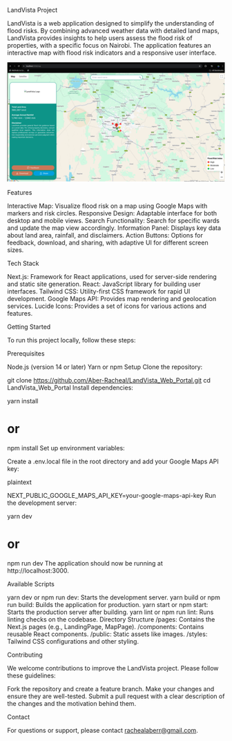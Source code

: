 LandVista Project


LandVista is a web application designed to simplify the understanding of flood risks. By combining advanced weather data with detailed land maps, LandVista provides insights to help users assess the flood risk of properties, with a specific focus on Nairobi. The application features an interactive map with flood risk indicators and a responsive user interface.





![alt text](<Screenshot from 2024-09-13 07-49-58.png>)


Features

Interactive Map: Visualize flood risk on a map using Google Maps with markers and risk circles.
Responsive Design: Adaptable interface for both desktop and mobile views.
Search Functionality: Search for specific wards and update the map view accordingly.
Information Panel: Displays key data about land area, rainfall, and disclaimers.
Action Buttons: Options for feedback, download, and sharing, with adaptive UI for different screen sizes.


Tech Stack


Next.js: Framework for React applications, used for server-side rendering and static site generation.
React: JavaScript library for building user interfaces.
Tailwind CSS: Utility-first CSS framework for rapid UI development.
Google Maps API: Provides map rendering and geolocation services.
Lucide Icons: Provides a set of icons for various actions and features.


Getting Started


To run this project locally, follow these steps:

Prerequisites


Node.js (version 14 or later)
Yarn or npm
Setup
Clone the repository:


git clone https://github.com/Aber-Racheal/LandVista_Web_Portal.git
cd LandVista_Web_Portal
Install dependencies:


yarn install
# or
npm install
Set up environment variables:

Create a .env.local file in the root directory and add your Google Maps API key:

plaintext

NEXT_PUBLIC_GOOGLE_MAPS_API_KEY=your-google-maps-api-key
Run the development server:


yarn dev
# or
npm run dev
The application should now be running at http://localhost:3000.



Available Scripts

yarn dev or npm run dev: Starts the development server.
yarn build or npm run build: Builds the application for production.
yarn start or npm start: Starts the production server after building.
yarn lint or npm run lint: Runs linting checks on the codebase.
Directory Structure
/pages: Contains the Next.js pages (e.g., LandingPage, MapPage).
/components: Contains reusable React components.
/public: Static assets like images.
/styles: Tailwind CSS configurations and other styling.


Contributing


We welcome contributions to improve the LandVista project. Please follow these guidelines:

Fork the repository and create a feature branch.
Make your changes and ensure they are well-tested.
Submit a pull request with a clear description of the changes and the motivation behind them.


Contact


For questions or support, please contact rachealaberr@gmail.com.